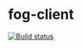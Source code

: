 # fog-client

[![Build status](https://ci.appveyor.com/api/projects/status/6uqyhjiarj0dysa8/branch/v0.9.x?svg=true)](https://ci.appveyor.com/project/jbob182/fog-client/branch/v0.9.x)




